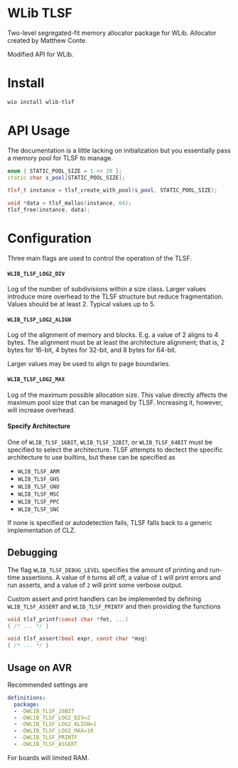 # WLib TLSF

Two-level segregated-fit memory allocator package for WLib. Allocator created by Matthew Conte.

Modified API for WLib.

# Install

```bash
wio install wlib-tlsf
```

# API Usage

The documentation is a little lacking on initialization but you essentially
pass a memory pool for TLSF to manage.

```c++
enum { STATIC_POOL_SIZE = 1 << 20 };
static char s_pool[STATIC_POOL_SIZE];

tlsf_t instance = tlsf_create_with_pool(s_pool, STATIC_POOL_SIZE);

void *data = tlsf_malloc(instance, 64);
tlsf_free(instance, data);
```

# Configuration
Three main flags are used to control the operation of the TLSF.

#### `WLIB_TLSF_LOG2_DIV`
Log of the number of subdivisions within a size class. Larger values
introduce more overhead to the TLSF structure but reduce fragmentation.
Values should be at least 2. Typical values up to 5.

#### `WLIB_TLSF_LOG2_ALIGN`
Log of the alignment of memory and blocks. E.g. a value of 2 aligns to
4 bytes. The alignment must be at least the architecture alignment;
that is, 2 bytes for 16-bit, 4 bytes for 32-bit, and 8 bytes for 64-bit.

Larger values may be used to align to page boundaries.

#### `WLIB_TLSF_LOG2_MAX`
Log of the maximum possible allocation size. This value directly affects
the maximum pool size that can be managed by TLSF. Increasing it,
however, will increase overhead.

#### Specify Architecture
One of `WLIB_TLSF_16BIT`, `WLIB_TLSF_32BIT`, or `WLIB_TLSF_64BIT` must
be specified to select the architecture. TLSF attempts to dectect the
specific architecture to use builtins, but these can be specified as

- `WLIB_TLSF_ARM`
- `WLIB_TLSF_GHS`
- `WLIB_TLSF_GNU`
- `WLIB_TLSF_MSC`
- `WLIB_TLSF_PPC`
- `WLIB_TLSF_SNC`

If none is specified or autodetection fails, TLSF falls back to a 
generic implementation of CLZ.

## Debugging
The flag `WLIB_TLSF_DEBUG_LEVEL` specifies the amount of printing and
run-time assertions. A value of `0` turns all off, a value of `1` will
print errors and run asserts, and a value of `2` will print some
verbose output.

Custom assert and print handlers can be implemented by defining
`WLIB_TLSF_ASSERT` and `WLIB_TLSF_PRINTF` and then providing the functions

```c
void tlsf_printf(const char *fmt, ...) 
{ /* ... */ }

void tlsf_assert(bool expr, const char *msg)
{ /* ... */ }
```

## Usage on AVR
Recommended settings are

```yaml
definitions:
  package:
  - -DWLIB_TLSF_16BIT
  - -DWLIB_TLSF_LOG2_DIV=2
  - -DWLIB_TLSF_LOG2_ALIGN=1
  - -DWLIB_TLSF_LOG2_MAX=10
  - -DWLIB_TLSF_PRINTF
  - -DWLIB_TLSF_ASSERT
```

For boards will limited RAM.
